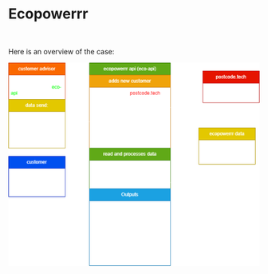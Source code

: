 <h1>Ecopowerrr</h1>
<br>
<p>Here is an overview of the case:</p>
<img src="./documents/eco-overview-BB-v2.1.drawio.png" alt="overview">
